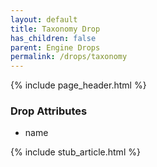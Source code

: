 ```yaml
---
layout: default
title: Taxonomy Drop
has_children: false
parent: Engine Drops
permalink: /drops/taxonomy
---
```


{% include page_header.html %}

### Drop Attributes

- name

{% include stub_article.html %}